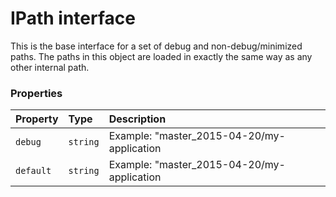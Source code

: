 # IPath interface





 
This is the base interface for a set of debug and non-debug/minimized paths. The paths in this object are 
loaded in exactly the same way as any other internal path. 





### Properties

| Property	   | Type	| Description|
|:-------------|:-------|:-----------|
|`debug`      | `string` | Example: "master_2015-04-20/my-application |
|`default`      | `string` | Example: "master_2015-04-20/my-application |




